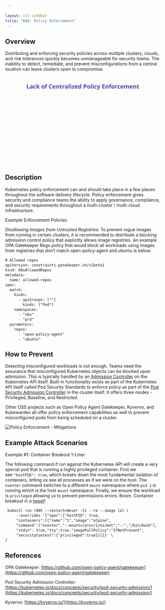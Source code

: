 ```yaml
---

layout: col-sidebar
title: "K04: Policy Enforcement"
---
```


## Overview

Distributing and enforcing security policies across multiple clusters, clouds, and risk tolerances quickly becomes unmanageable for security teams. The inability to detect, remediate, and prevent misconfigurations from a central location can leave clusters open to compromise. 

![Policy Enforcement - Illustration](../../../assets/images/K04-2022.gif)

## Description
Kubernetes policy enforcement can and should take place in a few places throughout the software delivery lifecycle. Policy enforcement gives security and compliance teams the ability to apply governance, compliance, and security requirements throughout a multi-cluster / multi-cloud infrastructure. 


Example Enforcement Policies:

*Disallowing Images from Untrusted Registries:* To prevent rogue images from running in certain clusters, it is recommended to distribute a blocking admission control policy that explicitly allows image registries. An example OPA Gatekeeper Rego policy that would block all workloads using images from registries that don’t match open-policy-agent and ubuntu is below:

```
# Allowed repos
apiVersion: constraints.gatekeeper.sh/v1beta1
kind: K8sAllowedRepos
metadata:
  name: allowed-repos
spec:
  match:
    kinds:
      - apiGroups: [""]
        kinds: ["Pod"]
    namespaces:
      - "sbx"
      - "prd"
  parameters:
    repos:
      - "open-policy-agent"
      - "ubuntu"
```

## How to Prevent

Detecting misconfigured workloads is not enough. Teams need the assurance that misconfigured Kubernetes objects can be blocked upon admission. This is typically handled by an [Admission Controller](https://kubernetes.io/docs/reference/access-authn-authz/admission-controllers/) on the Kubernetes API itself. Built-in functionality exists as part of the Kubernetes API itself called Pod Security Standards to enforce policy as part of the [Pod Security Admission Controller](https://kubernetes.io/docs/concepts/security/pod-security-admission/) in the cluster itself. It offers three modes - Privileged, Baseline, and Restricted. 

Other OSS projects such as Open Policy Agent Gatekeeper, Kyverno, and Kubewarden all offer policy enforcement capabilities as well to prevent misconfigured pods from being scheduled on a cluster. 

![Policy Enforcement - Mitigations](../../../assets/images/K04-2022-mitigation.gif)

## Example Attack Scenarios
Example #1: Container Breakout 1-Liner

The following command if run against the Kubernetes API will create a very special pod that is running a highly privileged container. First we see `"hostPID": true`, which breaks down the most fundamental isolation of containers, letting us see all processes as if we were on the host. The `nsenter` command switches to a different `mount` namespace where `pid 1` is running which is the host `mount` namespace. Finally, we ensure the workload is `privileged` allowing us to prevent permissions errors. Boom. Container breakout in a [tweet](https://twitter.com/mauilion/status/1129468485480751104)! 

```
 kubectl run r00t --restart=Never -ti --rm --image lol \
	 --overrides '{"spec":{"hostPID": true, 
	 "containers":[{"name":"1","image":"alpine", 
	 "command":["nsenter","--mount=/proc/1/ns/mnt","--","/bin/bash"], 
     "stdin": true,"tty":true,"imagePullPolicy":"IfNotPresent", 
     "securityContext":{"privileged":true}}]}}' \
/
```

## References
OPA Gatekeeper: [https://github.com/open-policy-agent/gatekeeper](https://github.com/open-policy-agent/gatekeeper)

Pod Security Admission Controller: [https://kubernetes.io/docs/concepts/security/pod-security-admission/](https://kubernetes.io/docs/concepts/security/pod-security-admission/)

Kyverno: [https://kyverno.io/](https://kyverno.io/)
